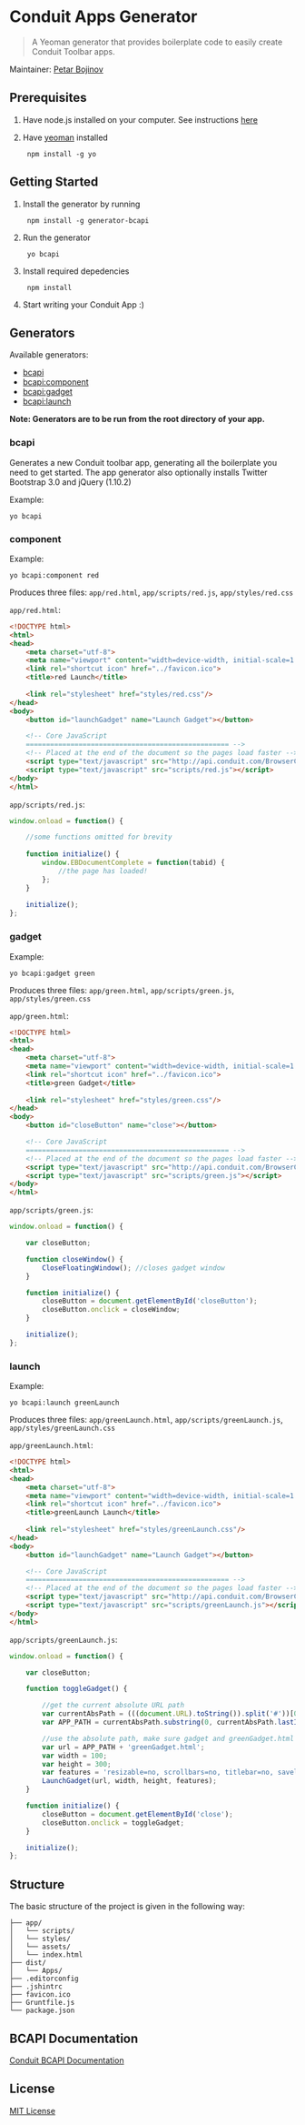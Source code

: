 # Conduit Apps Generator

> A Yeoman generator that provides boilerplate code to easily create Conduit Toolbar apps.

Maintainer: [Petar Bojinov](https://github.com/pbojinov)

## Prerequisites

1. Have node.js installed on your computer. See instructions [here](http://nodejs.org/download/)
2. Have [yeoman](http://yeoman.io/index.html) installed

        npm install -g yo

## Getting Started

1. Install the generator by running

        npm install -g generator-bcapi
        
2. Run the generator

        yo bcapi
        
3. Install required depedencies 

        npm install
        
3. Start writing your Conduit App :)

## Generators

Available generators:

* [bcapi](#app)
* [bcapi:component](#component)
* [bcapi:gadget](#gadget)
* [bcapi:launch](#launch)

**Note: Generators are to be run from the root directory of your app.**

### bcapi

Generates a new Conduit toolbar app, generating all the boilerplate you need to get started. The app generator also optionally installs Twitter Bootstrap 3.0 and jQuery (1.10.2)

Example:

    yo bcapi
  
### component

Example:

    yo bcapi:component red
    
Produces three files: `app/red.html`, `app/scripts/red.js`, `app/styles/red.css`

`app/red.html`:
```html
<!DOCTYPE html>
<html>
<head>
    <meta charset="utf-8">
    <meta name="viewport" content="width=device-width, initial-scale=1.0">
    <link rel="shortcut icon" href="../favicon.ico">
    <title>red Launch</title>
    
    <link rel="stylesheet" href="styles/red.css"/>
</head>
<body>
    <button id="launchGadget" name="Launch Gadget"></button>

    <!-- Core JavaScript
    ================================================== -->
    <!-- Placed at the end of the document so the pages load faster -->
    <script type="text/javascript" src="http://api.conduit.com/BrowserCompApi.js"></script>
    <script type="text/javascript" src="scripts/red.js"></script>
</body>
</html>
```
`app/scripts/red.js`:

```javascript
window.onload = function() {

    //some functions omitted for brevity
    
    function initialize() {
        window.EBDocumentComplete = function(tabid) {
            //the page has loaded!
        };
    }
    
    initialize();
};
```

### gadget

Example:

    yo bcapi:gadget green
    
Produces three files: `app/green.html`, `app/scripts/green.js`, `app/styles/green.css`

`app/green.html`:

```html
<!DOCTYPE html>
<html>
<head>
    <meta charset="utf-8">
    <meta name="viewport" content="width=device-width, initial-scale=1.0">
    <link rel="shortcut icon" href="../favicon.ico">
    <title>green Gadget</title>
    
    <link rel="stylesheet" href="styles/green.css"/>
</head>
<body>
    <button id="closeButton" name="close"></button>

    <!-- Core JavaScript
    ================================================== -->
    <!-- Placed at the end of the document so the pages load faster -->
    <script type="text/javascript" src="http://api.conduit.com/BrowserCompApi.js"></script>
    <script type="text/javascript" src="scripts/green.js"></script>
</body>
</html>
```

`app/scripts/green.js`:
```javascript
window.onload = function() {

    var closeButton;

    function closeWindow() {
        CloseFloatingWindow(); //closes gadget window
    }

    function initialize() {
        closeButton = document.getElementById('closeButton');
        closeButton.onclick = closeWindow;
    }

    initialize();
};
```

### launch

Example:

    yo bcapi:launch greenLaunch
    
Produces three files: `app/greenLaunch.html`, `app/scripts/greenLaunch.js`, `app/styles/greenLaunch.css`

`app/greenLaunch.html`:

```html
<!DOCTYPE html>
<html>
<head>
    <meta charset="utf-8">
    <meta name="viewport" content="width=device-width, initial-scale=1.0">
    <link rel="shortcut icon" href="../favicon.ico">
    <title>greenLaunch Launch</title>
    
    <link rel="stylesheet" href="styles/greenLaunch.css"/>
</head>
<body>
    <button id="launchGadget" name="Launch Gadget"></button>

    <!-- Core JavaScript
    ================================================== -->
    <!-- Placed at the end of the document so the pages load faster -->
    <script type="text/javascript" src="http://api.conduit.com/BrowserCompApi.js"></script>
    <script type="text/javascript" src="scripts/greenLaunch.js"></script>
</body>
</html>
```

`app/scripts/greenLaunch.js`:

```javascript
window.onload = function() {

    var closeButton;

    function toggleGadget() {

        //get the current absolute URL path
        var currentAbsPath = (((document.URL).toString()).split('#'))[0]; // the hash is to support chrome HTML components
        var APP_PATH = currentAbsPath.substring(0, currentAbsPath.lastIndexOf('/')) + '/';

        //use the absolute path, make sure gadget and greenGadget.html are in the same folder!
        var url = APP_PATH + 'greenGadget.html';
        var width = 100;
        var height = 300;
        var features = 'resizable=no, scrollbars=no, titlebar=no, savelocation=no, saveresizedsize=no, closeonexternalclick=yes, openposition=alignment:(B,R)';
        LaunchGadget(url, width, height, features);
    }

    function initialize() {
        closeButton = document.getElementById('close');
        closeButton.onclick = toggleGadget;
    }

    initialize();
};
```

## Structure

The basic structure of the project is given in the following way:

```
├── app/
│   └── scripts/
│   └── styles/
│   └── assets/
│   └── index.html
├── dist/
│   └── Apps/
├── .editorconfig
├── .jshintrc
├── favicon.ico
├── Gruntfile.js
└── package.json
```

## BCAPI Documentation

[Conduit BCAPI Documentation](http://wiki.conduit.com/display/conduitapis/Home)

## License

[MIT License](http://zenorocha.mit-license.org/)
